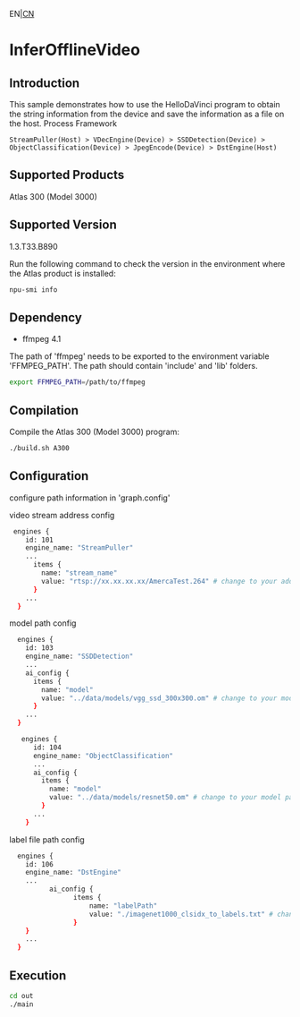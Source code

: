 EN|[CN](README.zh.md)
# InferOfflineVideo

## Introduction

This sample demonstrates how to use the HelloDaVinci program to obtain the string information from the device and save the information as a file on the host.
Process Framework

    StreamPuller(Host) > VDecEngine(Device) > SSDDetection(Device) > ObjectClassification(Device) > JpegEncode(Device) > DstEngine(Host)

## Supported Products

Atlas 300 (Model 3000)

## Supported Version

1.3.T33.B890

Run the following command to check the version in the environment where the Atlas product is installed:
```bash
npu-smi info
```

## Dependency

- ffmpeg 4.1

The path of 'ffmpeg' needs to be exported to the environment variable 'FFMPEG_PATH'. The path should contain 'include' and 'lib' folders.

```bash
export FFMPEG_PATH=/path/to/ffmpeg
```

## Compilation

Compile the Atlas 300 (Model 3000) program:
```bash
./build.sh A300
```


## Configuration

configure path information in 'graph.config'

video stream address config

```bash
 engines {
    id: 101
    engine_name: "StreamPuller"
    ...
      items {
        name: "stream_name"
        value: "rtsp://xx.xx.xx.xx/AmercaTest.264" # change to your address
      }
    ...
  }
```

model path config
```bash
  engines {
    id: 103
    engine_name: "SSDDetection"
    ...
    ai_config {
      items {
        name: "model"
        value: "../data/models/vgg_ssd_300x300.om" # change to your model path
      }
    ...
  }
```

```bash
   engines {
      id: 104
      engine_name: "ObjectClassification"
      ...
      ai_config {
        items {
          name: "model"
          value: "../data/models/resnet50.om" # change to your model path
        }
      ...
    }
```

label file path config
```bash
  engines {
    id: 106
    engine_name: "DstEngine"
    ...
          ai_config {
                items {
                    name: "labelPath"
                    value: "./imagenet1000_clsidx_to_labels.txt" # change to your label file path
                }
    }
    ...
  }
```

## Execution

```bash
cd out
./main
```